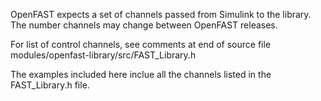 OpenFAST expects a set of channels passed from Simulink to the library.  The number channels may change between OpenFAST releases.

For list of control channels, see comments at end of source file modules/openfast-library/src/FAST_Library.h 

The examples included here inclue all the channels listed in the FAST_Library.h file.
